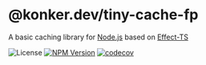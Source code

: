 # @konker.dev/tiny-cache-fp

A basic caching library for [Node.js](https://nodejs.org/) based on [Effect-TS](https://www.effect.website/)

![License](https://img.shields.io/github/license/konker/konker.dev)
[![NPM Version](https://img.shields.io/npm/v/%40konker.dev%2Ftiny-cache-fp)](https://www.npmjs.com/package/@konker.dev/tiny-cache-fp)
[![codecov](https://codecov.io/gh/konker/konker.dev/graph/badge.svg?token=G0CMXHW679&flag=@konker.dev/tiny-cache-fp)](https://codecov.io/gh/konker/konker.dev?flags[0]=@konker.dev/tiny-cache-fp)
